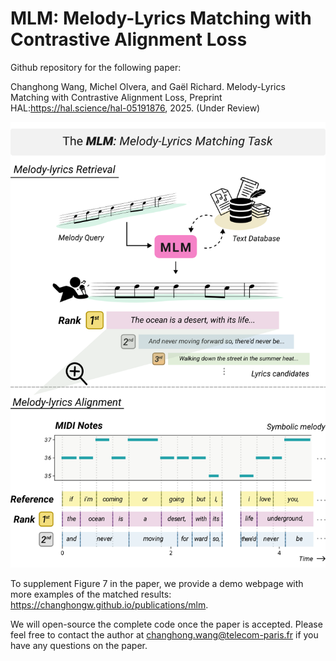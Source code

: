 # MLM: Melody-Lyrics Matching with Contrastive Alignment Loss

Github repository for the following paper:

Changhong Wang, Michel Olvera, and Gaël Richard. Melody-Lyrics Matching with Contrastive Alignment Loss, Preprint HAL:https://hal.science/hal-05191876, 2025. (Under Review)

<img src="assets/MLM_fig1.png" width="600" />

To supplement Figure 7 in the paper, we provide a demo webpage with more examples of the matched results: https://changhongw.github.io/publications/mlm.

We will open-source the complete code once the paper is accepted. Please feel free to contact the author at changhong.wang@telecom-paris.fr if you have any questions on the paper.
